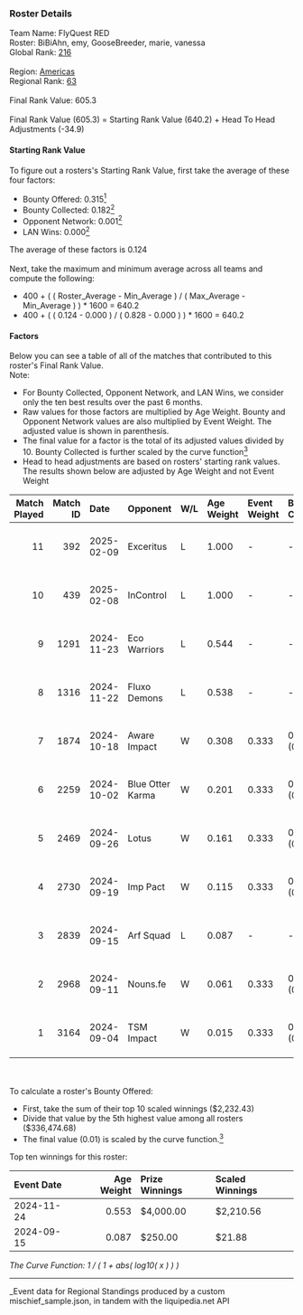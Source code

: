 ### Roster Details<br />
Team Name: FlyQuest RED<br />
Roster: BiBiAhn, emy, GooseBreeder, marie, vanessa<br />
Global Rank: [216](../../standings_global_2025_03_01.md)<br />
<br />
Region: [Americas]( ../../standings_americas_2025_03_01.md)<br />
Regional Rank: [63]( ../../standings_americas_2025_03_01.md)<br />
<br />
Final Rank Value:  605.3<br />
<br />
Final Rank Value (605.3) = Starting Rank Value (640.2) + Head To Head Adjustments (-34.9)<br />

#### Starting Rank Value<br />
To figure out a rosters's Starting Rank Value, first take the average of these four factors:<br />
- Bounty Offered: 0.315[<sup>1</sup>](#table2)
- Bounty Collected: 0.182[<sup>2</sup>](#table1)
- Opponent Network: 0.001[<sup>2</sup>](#table1)
- LAN Wins: 0.000[<sup>2</sup>](#table1)

The average of these factors is 0.124<br />
<br />
Next, take the maximum and minimum average across all teams and compute the following:<br />
- 400 + ( ( Roster_Average - Min_Average ) / ( Max_Average - Min_Average ) ) * 1600 = 640.2
- 400 + ( ( 0.124 - 0.000 ) / ( 0.828 - 0.000 ) ) * 1600 = 640.2


#### Factors<br />
Below you can see a table of all of the matches that contributed to this roster's Final Rank Value.<br />
Note:<br />

- For Bounty Collected, Opponent Network, and LAN Wins, we consider only the ten best results over the past 6 months.
- Raw values for those factors are multiplied by Age Weight. Bounty and Opponent Network values are also multiplied by Event Weight. The adjusted value is shown in parenthesis.
- The final value for a factor is the total of its adjusted values divided by 10. Bounty Collected is further scaled by the curve function[<sup>3</sup>](#curveFunction)
- Head to head adjustments are based on rosters' starting rank values. The results shown below are adjusted by Age Weight and not Event Weight
<span id="table1"></span><br />


| Match Played | Match ID | Date       | Opponent         | W/L | Age Weight | Event Weight | Bounty Collected | Opponent Network | LAN Wins  | H2H Adj. | Roster                                      |
| -: | -: | :- | :- | :- | :- | :- | :- | :- | :- | -: | :- |
|           11 |      392 | 2025-02-09 | Exceritus        | L   | 1.000      | -            | -                | -                | -         |   -17.24 | BiBiAhn, emy, GooseBreeder, marie, vanessa  |
|           10 |      439 | 2025-02-08 | InControl        | L   | 1.000      | -            | -                | -                | -         |   -16.23 | BiBiAhn, emy, GooseBreeder, marie, vanessa  |
|            9 |     1291 | 2024-11-23 | Eco Warriors     | L   | 0.544      | -            | -                | -                | -         |    -5.40 | BiBiAhn, emy, GooseBreeder, Kaoday, vanessa |
|            8 |     1316 | 2024-11-22 | Fluxo Demons     | L   | 0.538      | -            | -                | -                | -         |    -6.26 | BiBiAhn, emy, GooseBreeder, Kaoday, vanessa |
|            7 |     1874 | 2024-10-18 | Aware Impact     | W   | 0.308      | 0.333        | 0.001 (0.000)    | 0.010 (0.001)    | 0 (0.000) |     4.14 | BiBiAhn, emy, GooseBreeder, Kaoday, vanessa |
|            6 |     2259 | 2024-10-02 | Blue Otter Karma | W   | 0.201      | 0.333        | 0.001 (0.000)    | 0.008 (0.001)    | 0 (0.000) |     2.75 | BiBiAhn, emy, GooseBreeder, Kaoday, vanessa |
|            5 |     2469 | 2024-09-26 | Lotus            | W   | 0.161      | 0.333        | 0.001 (0.000)    | 0.004 (0.000)    | 0 (0.000) |     2.20 | BiBiAhn, emy, GooseBreeder, Kaoday, vanessa |
|            4 |     2730 | 2024-09-19 | Imp Pact         | W   | 0.115      | 0.333        | 0.002 (0.000)    | 0.041 (0.002)    | 0 (0.000) |     1.67 | BiBiAhn, emy, GooseBreeder, Kaoday, vanessa |
|            3 |     2839 | 2024-09-15 | Arf Squad        | L   | 0.087      | -            | -                | -                | -         |    -1.59 | BiBiAhn, emy, GooseBreeder, Kaoday, vanessa |
|            2 |     2968 | 2024-09-11 | Nouns.fe         | W   | 0.061      | 0.333        | 0.001 (0.000)    | 0.091 (0.002)    | 0 (0.000) |     0.88 | BiBiAhn, emy, GooseBreeder, Kaoday, vanessa |
|            1 |     3164 | 2024-09-04 | TSM Impact       | W   | 0.015      | 0.333        | 0.001 (0.000)    | 0.029 (0.000)    | 0 (0.000) |     0.21 | BiBiAhn, emy, GooseBreeder, Kaoday, vanessa |

<br />
<span id="table2"></span><br />
To calculate a roster's Bounty Offered:<br />

- First, take the sum of their top 10 scaled winnings ($2,232.43)
- Divide that value by the 5th highest value among all rosters ($336,474.68)
- The final value (0.01) is scaled by the curve function.[<sup>3</sup>](#curveFunction)

Top ten winnings for this roster:<br />

| Event Date | Age Weight | Prize Winnings | Scaled Winnings |
| :- | -: | :- | :- |
| 2024-11-24 |      0.553 | $4,000.00      | $2,210.56       |
| 2024-09-15 |      0.087 | $250.00        | $21.88          |


<span id="curveFunction"></span>_The Curve Function: 1 / ( 1 + abs( log10( x ) ) )_<br />

---
_Event data for Regional Standings produced by a custom mischief_sample.json, in tandem with the liquipedia.net API<br />
